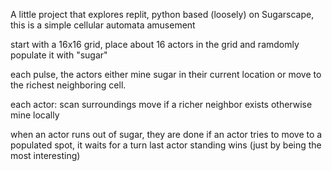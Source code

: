 A little project that explores replit, python
based (loosely) on Sugarscape, this is a simple
cellular automata amusement

start with a 16x16 grid, place about 16 actors
in the grid and ramdomly populate it with "sugar"

each pulse, the actors either mine sugar in their
current location or move to the richest neighboring
cell. 

each actor:
  scan surroundings
  move if a richer neighbor exists
  otherwise mine locally

when an actor runs out of sugar, they are done
if an actor tries to move to a populated spot, it waits for a turn
last actor standing wins (just by being the most interesting)